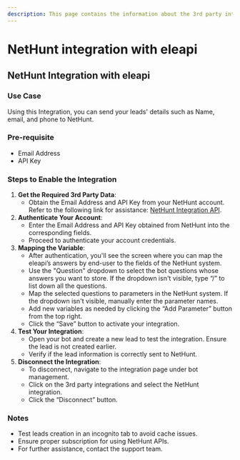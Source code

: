 ```yaml
---
description: This page contains the information about the 3rd party integrations.
---
```


# NetHunt integration with eleapi

## NetHunt Integration with eleapi

### Use Case

Using this Integration, you can send your leads' details such as Name, email, and phone to NetHunt.

### Pre-requisite

* Email Address
* API Key

### Steps to Enable the Integration

1. **Get the Required 3rd Party Data**:
   * Obtain the Email Address and API Key from your NetHunt account. Refer to the following link for assistance: [NetHunt Integration API](https://nethunt.com/integration-api).
2. **Authenticate Your Account**:
   * Enter the Email Address and API Key obtained from NetHunt into the corresponding fields.
   * Proceed to authenticate your account credentials.
3. **Mapping the Variable**:
   * After authentication, you'll see the screen where you can map the eleapi’s answers by end-user to the fields of the NetHunt system.
   * Use the "Question" dropdown to select the bot questions whose answers you want to store. If the dropdown isn't visible, type “/” to list down all the questions.
   * Map the selected questions to parameters in the NetHunt system. If the dropdown isn't visible, manually enter the parameter names.
   * Add new variables as needed by clicking the “Add Parameter” button from the top right.
   * Click the “Save” button to activate your integration.
4. **Test Your Integration**:
   * Open your bot and create a new lead to test the integration. Ensure the lead is not created earlier.
   * Verify if the lead information is correctly sent to NetHunt.
5. **Disconnect the Integration**:
   * To disconnect, navigate to the integration page under bot management.
   * Click on the 3rd party integrations and select the NetHunt integration.
   * Click the “Disconnect” button.

### Notes

* Test leads creation in an incognito tab to avoid cache issues.
* Ensure proper subscription for using NetHunt APIs.
* For further assistance, contact the support team.
